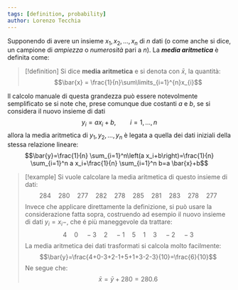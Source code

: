 ```yaml
---
tags: [definition, probability]
author: Lorenzo Tecchia
---
```

Supponendo di avere un insieme $x_{1}, x_{2}, \dots, x_{n}$ di $n$ dati (o come anche si dice, un campione di *ampiezza* o *numerosità* pari a $n$). La ***media aritmetica*** è definita come:
>[!definition]
> Si dice **media aritmetica** e si denota con $\bar{x}$, la quantità:$$\bar{x} = \frac{1}{n}\sum\limits_{i=1}^{n}x_{i}$$

Il calcolo manuale di questa grandezza può essere notevolmente semplificato se si note che, prese comunque due costanti $a$ e $b$, se si considera il nuovo insieme di dati $$y_{i}= ax_{i}+b, \qquad i= 1, \dots, n$$
allora la media aritmetica di $y_{1}, y_{2},\dots, y_{n}$ è legata a quella dei dati iniziali della stessa relazione lineare:$$\bar{y}=\frac{1}{n} \sum_{i=1}^n\left(a x_i+b\right)=\frac{1}{n} \sum_{i=1}^n a x_i+\frac{1}{n} \sum_{i=1}^n b=a \bar{x}+b$$

>[!example]
> Si vuole calcolare la media aritmetica di questo insieme di dati:$$284 \quad 280 \quad 277\quad 282 \quad 278 \quad 285 \quad 281 \quad 283 \quad 278 \quad 277$$
> Invece che applicare direttamente la definizione, si può usare la considerazione fatta sopra, costruendo ad esempio il nuovo insieme di dati $y_{i}= x_{i}-$, che é più maneggevole da trattare:$$4 \quad 0 \quad -3\quad 2 \quad -1 \quad 5 \quad 1 \quad 3 \quad -2 \quad -3$$
> La media aritmetica dei dati trasformati si calcola molto facilmente:$$\bar{y}=\frac{4+0-3+2-1+5+1+3-2-3}{10}=\frac{6}{10}$$
> Ne segue che:$$\bar{x} = \bar{y} + 280 = 280.6$$
